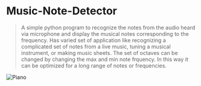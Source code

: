 # Music-Note-Detector


>A simple python program to recognize the notes from the audio heard via microphone and display the musical notes corresponding to the frequency. Has varied set of application like recognizing a complicated set of notes from a live music, tuning a musical instrument, or making music sheets. The set of octaves can be changed by changing the max and min note frquency. In this way it can be optimized for a long range of notes or frequencies.

![Piano](https://www.ubackground.com/_ph/18/396090932.jpg)
